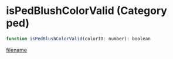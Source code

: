 # isPedBlushColorValid (Category ped)

```js
function isPedBlushColorValid(colorID: number): boolean
```

[filename](isPedBlushColorValid_m.md ':include')